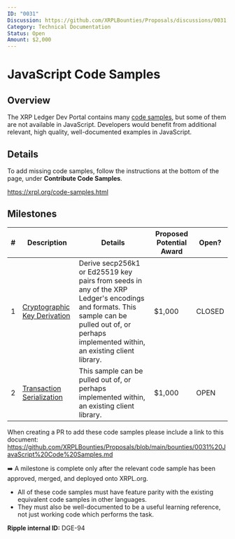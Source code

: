 ```yaml
---
ID: "0031"
Discussion: https://github.com/XRPLBounties/Proposals/discussions/0031
Category: Technical Documentation
Status: Open
Amount: $2,000
---
```


# JavaScript Code Samples

## Overview

The XRP Ledger Dev Portal contains many [code samples](https://xrpl.org/code-samples.html), but some of them are not available in JavaScript. Developers would benefit from additional relevant, high quality, well-documented examples in JavaScript.

## Details

To add missing code samples, follow the instructions at the bottom of the page, under **Contribute Code Samples**.

https://xrpl.org/code-samples.html

## Milestones

| # | Description | Details | Proposed Potential Award | Open? |
| --- | --- | --- | --- | --- |
| 1 | [Cryptographic Key Derivation](https://github.com/XRPLF/xrpl-dev-portal/tree/master/content/_code-samples/key-derivation) | Derive secp256k1 or Ed25519 key pairs from seeds in any of the XRP Ledger's encodings and formats. This sample can be pulled out of, or perhaps implemented within, an existing client library. | $1,000 | CLOSED |
| 2 | [Transaction Serialization](https://github.com/XRPLF/xrpl-dev-portal/tree/master/content/_code-samples/tx-serialization) |  This sample can be pulled out of, or perhaps implemented within, an existing client library. | $1,000 | OPEN |

When creating a PR to add these code samples please include a link to this document: 
https://github.com/XRPLBounties/Proposals/blob/main/bounties/0031%20JavaScript%20Code%20Samples.md

➡️ A milestone is complete only after the relevant code sample has been approved, merged, and deployed onto XRPL.org.
- All of these code samples must have feature parity with the existing equivalent code samples in other languages. 
- They must also be well-documented to be a useful learning reference, not just working code which performs the task.

**Ripple internal ID:** DGE-94
